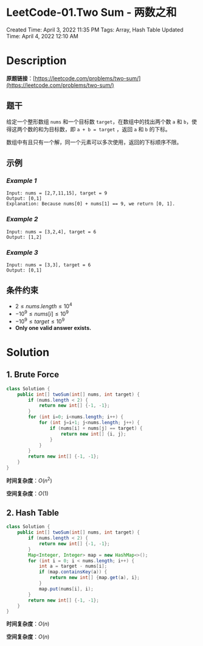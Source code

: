 # LeetCode-01.Two Sum - 两数之和

Created Time: April 3, 2022 11:35 PM
Tags: Array, Hash Table
Updated Time: April 4, 2022 12:10 AM

# Description

**原题链接**：[https://leetcode.com/problems/two-sum/](https://leetcode.com/problems/two-sum/)

## **题干**

给定一个整形数组 `nums` 和一个目标数 `target`，在数组中的找出两个数 `a` 和 `b`，使得这两个数的和为目标数，即 `a + b = target` ，返回 `a` 和 `b` 的下标。

数组中有且只有一个解，同一个元素可以多次使用，返回的下标顺序不限。

## **示例**

### *Example 1*

```
Input: nums = [2,7,11,15], target = 9
Output: [0,1]
Explanation: Because nums[0] + nums[1] == 9, we return [0, 1].
```

### *Example 2*

```
Input: nums = [3,2,4], target = 6
Output: [1,2]
```

### *Example 3*

```
Input: nums = [3,3], target = 6
Output: [0,1]
```

## **条件约束**

- $2 \leqslant nums.length \leqslant 10^4$
- $-10^9 \leqslant nums[i] \leqslant 10^9$
- $-10^9 \leqslant target \leqslant 10^9$
- **Only one valid answer exists.**

# Solution

## 1. Brute Force

```java
class Solution {
    public int[] twoSum(int[] nums, int target) {
        if (nums.length < 2) {
            return new int[] {-1, -1};
        }
        for (int i=0; i<nums.length; i++) {
            for (int j=i+1; j<nums.length; j++) {
                if (nums[i] + nums[j] == target) {
                    return new int[] {i, j};
                }
            }
        }
        return new int[] {-1, -1};
    }
}
```

**时间复杂度**：$O(n^2)$

**空间复杂度**：$O(1)$ 

## 2. Hash Table

```java
class Solution {
    public int[] twoSum(int[] nums, int target) {
        if (nums.length < 2) {
            return new int[] {-1, -1};
        }
        Map<Integer, Integer> map = new HashMap<>();
        for (int i = 0; i < nums.length; i++) {
            int a = target - nums[i];
            if (map.containsKey(a)) {
                return new int[] {map.get(a), i};
            }
            map.put(nums[i], i);
        }
        return new int[] {-1, -1};
    }
}
```

**时间复杂度**：$O(n)$

**空间复杂度**：$O(n)$

